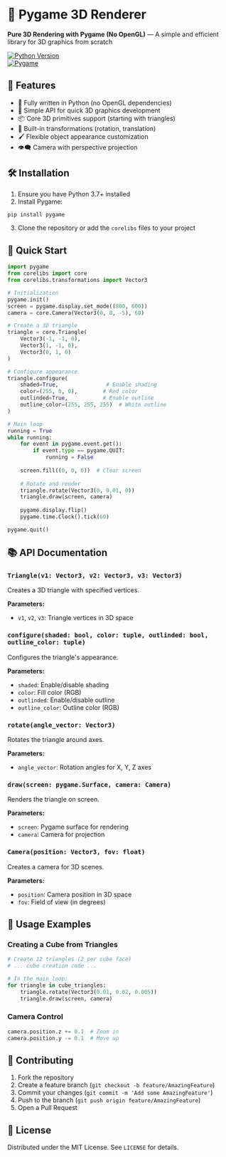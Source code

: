 # 🚀 Pygame 3D Renderer  

**Pure 3D Rendering with Pygame (No OpenGL)** — A simple and efficient library for 3D graphics from scratch  

[![Python Version](https://img.shields.io/badge/python-3.7+-blue.svg)](https://www.python.org/downloads/)  
[![Pygame](https://img.shields.io/badge/pygame-2.0+-green.svg)](https://www.pygame.org/news)  

## 🌟 Features  

- 🐍 Fully written in Python (no OpenGL dependencies)  
- 🎨 Simple API for quick 3D graphics development  
- 📦 Core 3D primitives support (starting with triangles)  
- 🔄 Built-in transformations (rotation, translation)  
- 🖌️ Flexible object appearance customization  
- 👁️‍🗨️ Camera with perspective projection  

## 🛠 Installation  

1. Ensure you have Python 3.7+ installed  
2. Install Pygame:  

```bash  
pip install pygame  
```  

3. Clone the repository or add the `corelibs` files to your project  

## 🏁 Quick Start  

```python  
import pygame  
from corelibs import core  
from corelibs.transformations import Vector3  

# Initialization  
pygame.init()  
screen = pygame.display.set_mode((800, 600))  
camera = core.Camera(Vector3(0, 0, -5), 60)  

# Create a 3D triangle  
triangle = core.Triangle(  
    Vector3(-1, -1, 0),  
    Vector3(1, -1, 0),  
    Vector3(0, 1, 0)  
)  

# Configure appearance  
triangle.configure(  
    shaded=True,               # Enable shading  
    color=(255, 0, 0),        # Red color  
    outlinded=True,           # Enable outline  
    outline_color=(255, 255, 255)  # White outline  
)  

# Main loop  
running = True  
while running:  
    for event in pygame.event.get():  
        if event.type == pygame.QUIT:  
            running = False  
    
    screen.fill((0, 0, 0))  # Clear screen  
    
    # Rotate and render  
    triangle.rotate(Vector3(0, 0.01, 0))  
    triangle.draw(screen, camera)  
    
    pygame.display.flip()  
    pygame.time.Clock().tick(60)  

pygame.quit()  
```  

## 📚 API Documentation  

### `Triangle(v1: Vector3, v2: Vector3, v3: Vector3)`  
Creates a 3D triangle with specified vertices.  

**Parameters:**  
- `v1`, `v2`, `v3`: Triangle vertices in 3D space  

### `configure(shaded: bool, color: tuple, outlinded: bool, outline_color: tuple)`  
Configures the triangle's appearance.  

**Parameters:**  
- `shaded`: Enable/disable shading  
- `color`: Fill color (RGB)  
- `outlinded`: Enable/disable outline  
- `outline_color`: Outline color (RGB)  

### `rotate(angle_vector: Vector3)`  
Rotates the triangle around axes.  

**Parameters:**  
- `angle_vector`: Rotation angles for X, Y, Z axes  

### `draw(screen: pygame.Surface, camera: Camera)`  
Renders the triangle on screen.  

**Parameters:**  
- `screen`: Pygame surface for rendering  
- `camera`: Camera for projection  

### `Camera(position: Vector3, fov: float)`  
Creates a camera for 3D scenes.  

**Parameters:**  
- `position`: Camera position in 3D space  
- `fov`: Field of view (in degrees)  

## 🎯 Usage Examples  

### Creating a Cube from Triangles  
```python  
# Create 12 triangles (2 per cube face)  
# ... cube creation code ...  

# In the main loop:  
for triangle in cube_triangles:  
    triangle.rotate(Vector3(0.01, 0.02, 0.005))  
    triangle.draw(screen, camera)  
```  

### Camera Control  
```python  
camera.position.z += 0.1  # Zoom in  
camera.position.y -= 0.1  # Move up  
```  

## 🤝 Contributing  
1. Fork the repository  
2. Create a feature branch (`git checkout -b feature/AmazingFeature`)  
3. Commit your changes (`git commit -m 'Add some AmazingFeature'`)  
4. Push to the branch (`git push origin feature/AmazingFeature`)  
5. Open a Pull Request  

## 📜 License  
Distributed under the MIT License. See `LICENSE` for details.
